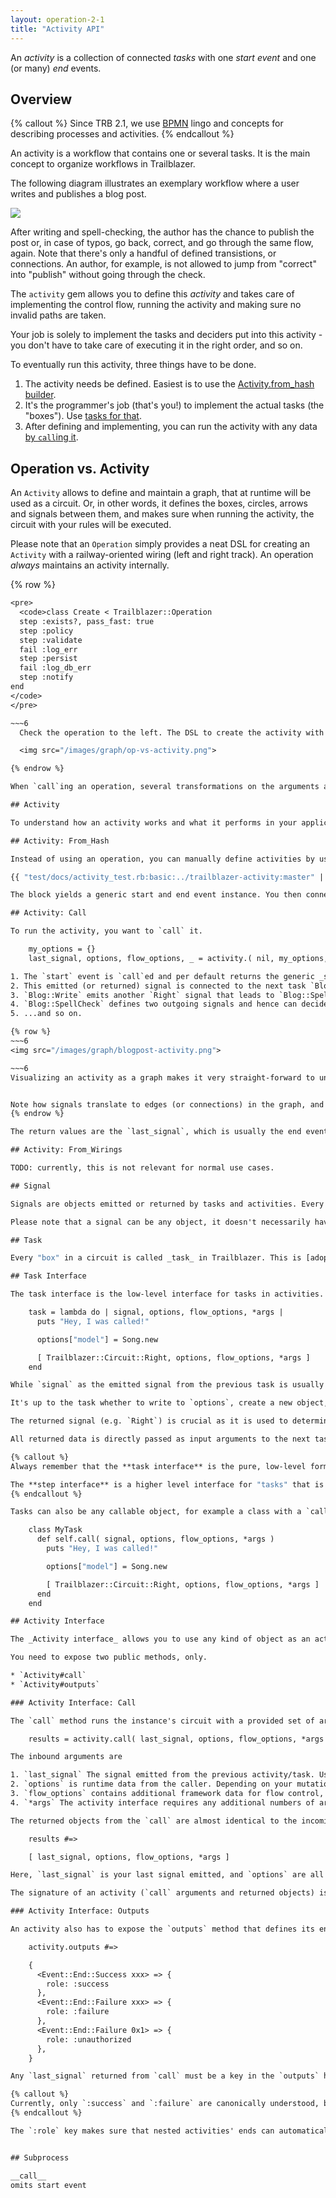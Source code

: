 ```yaml
---
layout: operation-2-1
title: "Activity API"
---
```


An _activity_ is a collection of connected _tasks_ with one _start event_ and one (or many) _end_ events.

## Overview

{% callout %}
Since TRB 2.1, we use [BPMN](http://www.bpmn.org/) lingo and concepts for describing processes and activities.
{% endcallout %}

An activity is a workflow that contains one or several tasks. It is the main concept to organize workflows in Trailblazer.

The following diagram illustrates an exemplary workflow where a user writes and publishes a blog post.

<img src="/images/diagrams/blog-bpmn1.png">

After writing and spell-checking, the author has the chance to publish the post or, in case of typos, go back, correct, and go through the same flow, again. Note that there's only a handful of defined transistions, or connections. An author, for example, is not allowed to jump from "correct" into "publish" without going through the check.

The `activity` gem allows you to define this *activity* and takes care of implementing the control flow, running the activity and making sure no invalid paths are taken.

Your job is solely to implement the tasks and deciders put into this activity - you don't have to take care of executing it in the right order, and so on.

To eventually run this activity, three things have to be done.

1. The activity needs be defined. Easiest is to use the [Activity.from_hash builder](#activity-fromhash).
2. It's the programmer's job (that's you!) to implement the actual tasks (the "boxes"). Use [tasks for that](#task).
3. After defining and implementing, you can run the activity with any data [by `call`ing it](#activity-call).

## Operation vs. Activity

An `Activity` allows to define and maintain a graph, that at runtime will be used as a circuit. Or, in other words, it defines the boxes, circles, arrows and signals between them, and makes sure when running the activity, the circuit with your rules will be executed.

Please note that an `Operation` simply provides a neat DSL for creating an `Activity` with a railway-oriented wiring (left and right track). An operation _always_ maintains an activity internally.

{% row %}
~~~6
<pre>
  <code>class Create < Trailblazer::Operation
  step :exists?, pass_fast: true
  step :policy
  step :validate
  fail :log_err
  step :persist
  fail :log_db_err
  step :notify
end
</code>
</pre>

~~~6
  Check the operation to the left. The DSL to create the activity with its graph is very different to `Activity`, but the outcome is a simple activity instance.

  <img src="/images/graph/op-vs-activity.png">

{% endrow %}

When `call`ing an operation, several transformations on the arguments are applied, and those are passed to the `Activity#call` invocation. After the activity finished, its output is transformed into a `Result` object.

## Activity

To understand how an activity works and what it performs in your application logic, it's easiest to see how activities are defined, and used.

## Activity: From_Hash

Instead of using an operation, you can manually define activities by using the `Activity.from_hash` builder.

{{ "test/docs/activity_test.rb:basic:../trailblazer-activity:master" | tsnippet }}

The block yields a generic start and end event instance. You then connect every _task_ in that hash (hash keys) to another task or event via the emitted _signal_.

## Activity: Call

To run the activity, you want to `call` it.

    my_options = {}
    last_signal, options, flow_options, _ = activity.( nil, my_options, {} )

1. The `start` event is `call`ed and per default returns the generic _signal_`Trailblazer::Circuit::Right`.
2. This emitted (or returned) signal is connected to the next task `Blog::Write`, which is now `call`ed.
3. `Blog::Write` emits another `Right` signal that leads to `Blog::SpellCheck` being `call`ed.
4. `Blog::SpellCheck` defines two outgoing signals and hence can decide what next task to call by emitting either `Right` if the spell check was ok, or `Left` if the post contains typos.
5. ...and so on.

{% row %}
~~~6
<img src="/images/graph/blogpost-activity.png">

~~~6
Visualizing an activity as a graph makes it very straight-forward to understanding the mechanics of the flow.


Note how signals translate to edges (or connections) in the graph, and tasks become vertices (or nodes).
{% endrow %}

The return values are the `last_signal`, which is usually the end event (they return themselves as a signal), the last `options` that usually contains all kinds of data from running the activity, and additional args.

## Activity: From_Wirings

TODO: currently, this is not relevant for normal use cases.

## Signal

Signals are objects emitted or returned by tasks and activities. Every signal returned by a task needs to be wired to a follow-up task or event in the circuit. Otherwise, you will see a `IllegalOutputSignalError` from the circuit at run-time.

Please note that a signal can be any object, it doesn't necessarily have to be `Circuit::Right` or `Circuit::Left`. These are simple generic library signals, but you can use strings, your own classes or whatever else makes sense for you.

## Task

Every "box" in a circuit is called _task_ in Trailblazer. This is [adopted from the BPMN standard](https://camunda.org/bpmn/reference/#activities-task). A task can be any object with a `call` method: a lambda, a callable object, an operation, an activity, etc. As long as it follows the _task interface_, anything can be plugged into an activity's circuit.

## Task Interface

The task interface is the low-level interface for tasks in activities. It is identical to `call` in the [Activity interface](##activity-interface-call).

    task = lambda do | signal, options, flow_options, *args |
      puts "Hey, I was called!"

      options["model"] = Song.new

      [ Trailblazer::Circuit::Right, options, flow_options, *args ]
    end

While `signal` as the emitted signal from the previous task is usually to be ignored, `options` represents the incoming run-time data, `flow_options` is a library-level data structure, and an arbitrary number of additional incoming arguments need to be accepted **and returned**.

It's up to the task whether to write to `options`, create a new object, etc.

The returned signal (e.g. `Right`) is crucial as it is used to determine the next task after this one.

All returned data is directly passed as input arguments to the next task or event.

{% callout %}
Always remember that the **task interface** is the pure, low-level form for tasks. It allows to access and return any data that is available and relevant for running activities.

The **step interface** is a higher level interface for "tasks" that is [introduced by `trailblazer-operation`](/gems/operation/2.1/api.html#step-interface). It is more convenient to use for developers but gives you a limited number of run-time arguments, only.
{% endcallout %}

Tasks can also be any callable object, for example a class with a `call` class method.

    class MyTask
      def self.call( signal, options, flow_options, *args )
        puts "Hey, I was called!"

        options["model"] = Song.new

        [ Trailblazer::Circuit::Right, options, flow_options, *args ]
      end
    end

## Activity Interface

The _Activity interface_ allows you to use any kind of object as an activity, as long as it follows this interface. This is especially helpful when composing complex workflows where activities call activities, etc. as it doesn't limit you to operations, only.

You need to expose two public methods, only.

* `Activity#call`
* `Activity#outputs`

### Activity Interface: Call

The `call` method runs the instance's circuit with a provided set of arguments.

    results = activity.call( last_signal, options, flow_options, *args )

The inbound arguments are

1. `last_signal` The signal emitted from the previous activity/task. Usually, this is ignored, but it allows you to start the activity from some other point, depending on that `last_signal`. Sometimes, that signal is also called _direction_ in the code base.
2. `options` is runtime data from the caller. Depending on your mutation strategy, this should be treated as immutable.
3. `flow_options` contains additional framework data for flow control, the task wraps, tracing, etc. Leave this alone unless you know what you're doing.
4. `*args` The activity interface requires any additional numbers of arguments to be accepted (and returned!).

The returned objects from the `call` are almost identical to the incoming.

    results #=>

    [ last_signal, options, flow_options, *args ]

Here, `last_signal` is your last signal emitted, and `options` are all old options plus whatever your activity added. All additional arguments must be returned in the same order.

The signature of an activity (`call` arguments and returned objects) is also known as _Task interface_.

### Activity Interface: Outputs

An activity also has to expose the `outputs` method that defines its end events with semantic data.

    activity.outputs #=>

    {
      <Event::End::Success xxx> => {
        role: :success
      },
      <Event::End::Failure xxx> => {
        role: :failure
      },
      <Event::End::Failure 0x1> => {
        role: :unauthorized
      },
    }

Any `last_signal` returned from `call` must be a key in the `outputs` hash. The value hash must contain the key `:role` that specifies a semantical purpose what this end event represents.

{% callout %}
Currently, only `:success` and `:failure` are canonically understood, but with the emerge of the `activity` gem, we expect more standardized ends to come.
{% endcallout %}

The `:role` key makes sure that nested activities' ends can automatically be connected in the composing, outer activity.


## Subprocess

__call__
omits start event

